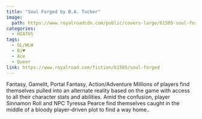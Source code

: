 ```yaml
---
title: "Soul Forged by B.A. Tucker"
image: 
  path: https://www.royalroadcdn.com/public/covers-large/61505-soul-forged.jpg
categories:
  - HIATUS
tags:
  - GL/WLW
  - Bi♥
  - Ace
  - Queer
link: https://www.royalroad.com/fiction/61505/soul-forged
---
```

Fantasy, Gamelit, Portal Fantasy, Action/Adventure
Millions of players find themselves pulled into an alternate reality based on the game with access to all their character stats and abilities. Amid the confusion, player Sinnamon Roll and NPC Tyressa Pearce find themselves caught in the middle of a bloody player-driven plot to find a way home..
